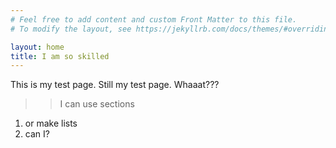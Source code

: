 ```yaml
---
# Feel free to add content and custom Front Matter to this file.
# To modify the layout, see https://jekyllrb.com/docs/themes/#overriding-theme-defaults

layout: home
title: I am so skilled
---
```

This is my test page.
Still my test page.
Whaaat???
>> I can use sections
1. or make lists
2. can I?
